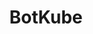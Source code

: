 ---
codehost: https://github.com/https://github.com/infracloudio/botkube
logohandle: botkubeio
sort: botkube
title: BotKube
twitter: https://x.com/infracloudio
website: https://www.botkube.io/
---